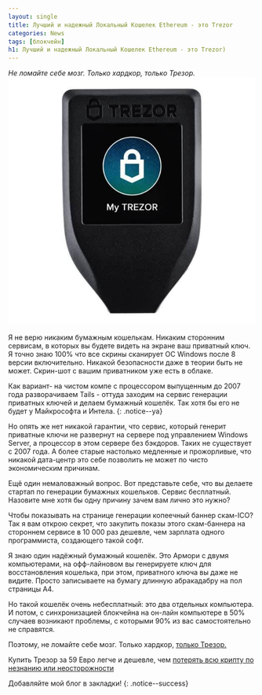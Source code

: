 ```yaml
---
layout: single
title: Лучший и надежный Локальный Кошелек Ethereum - это Trezor
categories: News
tags: [блокчейн]
h1: Лучший и надежный Локальный Кошелек Ethereum - это Trezor) 
---
```

*Не ломайте себе мозг. Только хардкор, только Трезор.*
![trezor](/assets/images/news/trezor.jpg)

Я не верю никаким бумажным кошелькам. Никаким сторонним сервисам, в которых вы будете видеть на экране ваш приватный ключ. Я точно знаю 100% что все скрины сканирует ОС  Windows после 8 версии включительно. Никакой безопасности даже в теории быть не может. Скрин-шот с вашим приватником уже есть в облаке.

Как вариант- на чистом компе с процессором выпущенным до 2007 года разворачиваем Tails - оттуда заходим на сервис генерации приватных ключей и делаем бумажный кошелёк. Так хотя бы его не будет у Майкрософта и Интела. 
{: .notice--ya}

Но опять же нет никакой гарантии, что сервис, который генерит приватные ключи не развернут на сервере под управлением Windows Server, а процессор в этом сервере без бэкдоров. Таких не существует с 2007 года. А более старые настолько медленные и прожорливые, что никакой дата-центр это себе позволить не может по чисто экономическим причинам.

Ещё один немаловажный вопрос. Вот представьте себе, что вы делаете стартап по генерации бумажных кошельков. Сервис бесплатный. Назовите мне хотя бы одну причину зачем вам лично это нужно? 

Чтобы показывать на странице генерации копеечный баннер скам-ICO? Так я вам открою секрет, что закупить показы этого скам-баннера на стороннем сервисе в 10 000 раз дешевле, чем зарплата одного программиста, создающего такой софт. 

Я знаю один надёжный бумажный кошелёк. Это Армори с двумя компьютерами, на офф-лайновом вы генерируете ключ для восстановления кошелька, при этом, приватного ключа вы даже не видите. Просто записываете на бумагу длинную абракадабру на пол страницы А4. 

Но такой кошелёк очень небесплатный: это два отдельных компьютера. И потом, с синхронизацией блокчейна на он-лайн компьютере в 50% случаев возникают проблемы, с которыми 90% из вас самостоятельно не справятся.

Поэтому, не ломайте себе мозг. Только хардкор, [только Трезор.](https://shop.trezor.io/product/trezor-one-white?offer_id=14&aff_id=2348)

Купить Трезор за 59 Евро легче и дешевле,  чем [потерять всю крипту по незнанию или неосторожности](https://shop.trezor.io/product/trezor-one-white?offer_id=14&aff_id=2348)

Добавляйте мой блог в закладки!
{: .notice--success}


